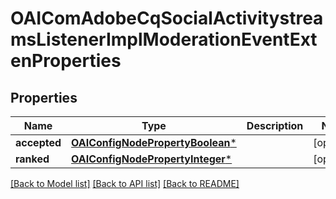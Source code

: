 # OAIComAdobeCqSocialActivitystreamsListenerImplModerationEventExtenProperties

## Properties
Name | Type | Description | Notes
------------ | ------------- | ------------- | -------------
**accepted** | [**OAIConfigNodePropertyBoolean***](OAIConfigNodePropertyBoolean.md) |  | [optional] 
**ranked** | [**OAIConfigNodePropertyInteger***](OAIConfigNodePropertyInteger.md) |  | [optional] 

[[Back to Model list]](../README.md#documentation-for-models) [[Back to API list]](../README.md#documentation-for-api-endpoints) [[Back to README]](../README.md)


